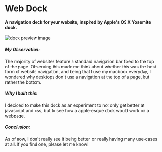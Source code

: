 # Web Dock
#### A navigation dock for your website, inspired by Apple's OS X Yosemite dock.


![dock preview image](https://github.com/theCamDen/Web-Dock/blob/master/images/dock.png)

##### My Observation:
The majority of websites feature a standard
navigation bar fixed to the top of the page.
Observing this made me think about whether
this was the best form of website navigation,
and being that I use my macbook everyday,
I wondered why desktops don't use a navigation
at the top of a page, but rather the bottom. 

##### Why I built this:
I decided to make this dock as an experiment to
not only get better at javascript and css,
but to see how a apple-esque dock would work
on a webpage. 

##### Conclusion:
As of now, I don't really see it being better,
or really having many use-cases at all.
If you find one, please let me know!